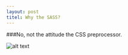 ```yaml
---
layout: post
titel: Why the SASS?
---
```


###No, not the attitude the CSS preprocessor.

![alt text](http://media02.hongkiat.com/getting-started-saas/sass-getting-started.jpg "sass logo")

